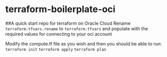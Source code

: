 # terraform-boilerplate-oci
##A quick start repo for terraform on Oracle Cloud
Rename `terraform.tfvars.rename` to `terraform.tfvars` and populate with the required values for connecting to your oci account

Modify the compute.tf file as you wish and then you should be able to run:
```terraform init```
```terraform apply```
```terraform plan```
